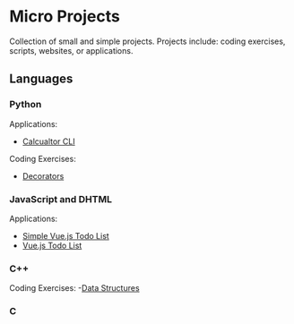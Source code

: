 # Micro Projects
Collection of small and simple projects.
Projects include: coding exercises, scripts, websites, or applications.

## Languages

### Python

Applications:
- [Calcualtor CLI](https://github.com/adam-hamland/micro-projects/tree/main/python_calc_cli)

Coding Exercises:
- [Decorators](https://github.com/adam-hamland/micro-projects/tree/main/projects/python/decorators)

### JavaScript and DHTML

Applications:
- [Simple Vue.js Todo List](https://github.com/adam-hamland/micro-projects/tree/main/projects/dhtml/vue/simple_todo)
- [Vue.js Todo List](https://github.com/adam-hamland/micro-projects/tree/main/projects/dhtml/vue/todo)

### C++

Coding Exercises:
-[Data Structures](https://github.com/adam-hamland/micro-projects/tree/main/projects/cpp/data_structures)

### C
